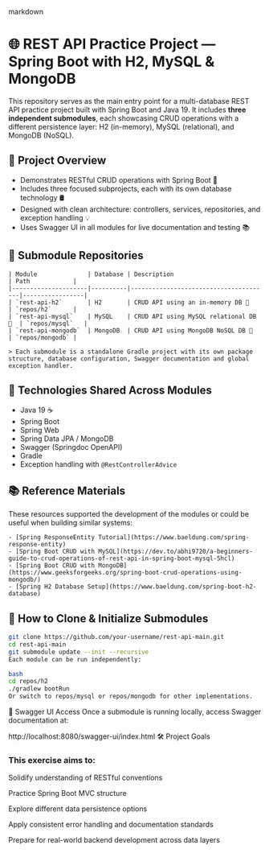 markdown
# 🌐 REST API Practice Project — Spring Boot with H2, MySQL & MongoDB

This repository serves as the main entry point for a multi-database REST API practice project built with Spring Boot and Java 19. It includes **three independent submodules**, each showcasing CRUD operations with a different persistence layer: H2 (in-memory), MySQL (relational), and MongoDB (NoSQL).

## 🧾 Project Overview

- Demonstrates RESTful CRUD operations with Spring Boot 🎯  
- Includes three focused subprojects, each with its own database technology 🛢️  
- Designed with clean architecture: controllers, services, repositories, and exception handling 💡  
- Uses Swagger UI in all modules for live documentation and testing 📚  

## 🧩 Submodule Repositories

```
| Module              | Database | Description                           | Path            |
|---------------------|----------|---------------------------------------|-----------------|
| `rest-api-h2`       | H2       | CRUD API using an in-memory DB 🍥      | `repos/h2`      |
| `rest-api-mysql`    | MySQL    | CRUD API using MySQL relational DB 🐬  | `repos/mysql`   |
| `rest-api-mongodb`  | MongoDB  | CRUD API using MongoDB NoSQL DB 🍃     | `repos/mongodb` |

> Each submodule is a standalone Gradle project with its own package structure, database configuration, Swagger documentation and global exception handler.
```


## 🚀 Technologies Shared Across Modules

- Java 19 ☕  
- Spring Boot  
- Spring Web  
- Spring Data JPA / MongoDB  
- Swagger (Springdoc OpenAPI)  
- Gradle  
- Exception handling with `@RestControllerAdvice`  



## 📚 Reference Materials

These resources supported the development of the modules or could be useful when building similar systems:

```
- [Spring ResponseEntity Tutorial](https://www.baeldung.com/spring-response-entity)  
- [Spring Boot CRUD with MySQL](https://dev.to/abhi9720/a-beginners-guide-to-crud-operations-of-rest-api-in-spring-boot-mysql-5hcl)  
- [Spring Boot CRUD with MongoDB](https://www.geeksforgeeks.org/spring-boot-crud-operations-using-mongodb/)  
- [Spring H2 Database Setup](https://www.baeldung.com/spring-boot-h2-database)  

```


## 🧪 How to Clone & Initialize Submodules

```bash
git clone https://github.com/your-username/rest-api-main.git
cd rest-api-main
git submodule update --init --recursive
Each module can be run independently:

bash
cd repos/h2
./gradlew bootRun
Or switch to repos/mysql or repos/mongodb for other implementations.

```
📖 Swagger UI Access
Once a submodule is running locally, access Swagger documentation at:

http://localhost:8080/swagger-ui/index.html
🛠️ Project Goals

### This exercise aims to:

Solidify understanding of RESTful conventions

Practice Spring Boot MVC structure

Explore different data persistence options

Apply consistent error handling and documentation standards

Prepare for real-world backend development across data layers